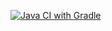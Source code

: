 [![Java CI with Gradle](https://github.com/Oksana07199/bdd/actions/workflows/gradle.yml/badge.svg)](https://github.com/Oksana07199/bdd/actions/workflows/gradle.yml)
